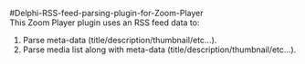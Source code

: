 #Delphi-RSS-feed-parsing-plugin-for-Zoom-Player
<br>
This Zoom Player plugin uses an RSS feed data to:
<ol>
<li>Parse meta-data (title/description/thumbnail/etc...).
<li>Parse media list along with meta-data (title/description/thumbnail/etc...).
</ol>
